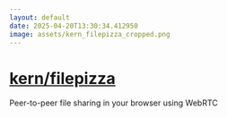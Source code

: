 ```yaml
---
layout: default
date: 2025-04-20T13:30:34.412950
image: assets/kern_filepizza_cropped.png
---
```


# [kern/filepizza](https://github.com/kern/filepizza)

Peer-to-peer file sharing in your browser using WebRTC
